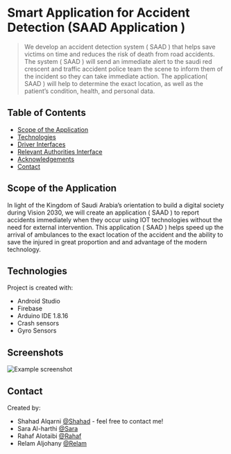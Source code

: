 # Smart Application for Accident Detection (SAAD Application )
> We develop an accident detection system ( SAAD ) that helps save victims on time and reduces the risk of death from road accidents. The system ( SAAD ) will send an immediate alert to the saudi red crescent and traffic accident police team the scene to inform them of the incident so they can take immediate action. The application( SAAD ) will help to determine the exact location, as well as the patient’s condition, health, and personal data.

## Table of Contents
* [Scope of the Application](#Scope-of-the-Application)
* [Technologies](#Technologies)
* [Driver Interfaces](#general-information)
* [Relevant Authorities Interface](#technologies-used)
* [Acknowledgements](#acknowledgements)
* [Contact](#contact)
<!-- * [License](#license) -->

## Scope of the Application
In light of the Kingdom of Saudi Arabia’s orientation to build a digital society during Vision 2030, we will create an application ( SAAD ) to report accidents immediately when they occur using IOT technologies without the need for external intervention. This application ( SAAD ) helps speed up the arrival of ambulances to the exact location of the accident and the ability to save the injured in great proportion and  and advantage of the modern technology.
	
## Technologies
Project is created with:
* Android Studio
* Firebase
* Arduino IDE 1.8.16
* Crash sensors
* Gyro Sensors



## Screenshots
![Example screenshot](./img/screenshot.png)
<!-- If you have screenshots you'd like to share, include them here. -->


## Contact
Created by:
* Shahad Alqarni [@Shahad](https://github.com/ShahadAlqarni) - feel free to contact me!
* Sara Al-harthi [@Sara](smba0505@gmail.com)
* Rahaf Alotaibi [@Rahaf](Rahaf_mohammed1@outlook.com)
* Relam Aljohany [@Relam](Relam2118@hotmail.com) 


<!-- Optional -->
<!-- ## License -->
<!-- This project is open source and available under the [... License](). -->

<!-- You don't have to include all sections - just the one's relevant to your project -->




